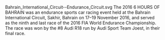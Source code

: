 Bahrain_International_Circuit--Endurance_Circuit.svg The 2016 6 HOURS OF BAHRAIN was an endurance sports car racing event held at the Bahrain International Circuit, Sakhir, Bahrain on 17–19 November 2016, and served as the ninth and last race of the 2016 FIA World Endurance Championship. The race was won by the #8 Audi R18 run by Audi Sport Team Joest, in their final race.
